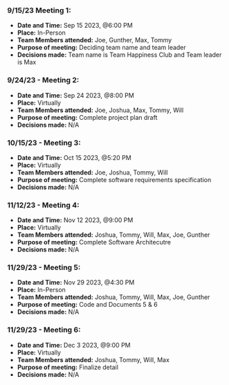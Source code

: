 ### 9/15/23 Meeting 1:
- **Date and Time:** Sep 15 2023, @6:00 PM
- **Place:** In-Person
- **Team Members attended:** Joe, Gunther, Max, Tommy
- **Purpose of meeting:** Deciding team name and team leader
- **Decisions made:** Team name is Team Happiness Club and Team leader is Max

### 9/24/23 - Meeting 2:
- **Date and Time:** Sep 24 2023, @8:00 PM
- **Place:** Virtually
- **Team Members attended:** Joe, Joshua, Max, Tommy, Will
- **Purpose of meeting:** Complete project plan draft
- **Decisions made:** N/A

### 10/15/23 - Meeting 3:
- **Date and Time:** Oct 15 2023, @5:20 PM
- **Place:** Virtually
- **Team Members attended:** Joe, Joshua, Tommy, Will
- **Purpose of meeting:** Complete software requirements specification
- **Decisions made:** N/A

### 11/12/23 - Meeting 4:
- **Date and Time:** Nov 12 2023, @9:00 PM
- **Place:** Virtually
- **Team Members attended:** Joshua, Tommy, Will, Max, Joe, Gunther
- **Purpose of meeting:** Complete Software Architecutre
- **Decisions made:** N/A

### 11/29/23 - Meeting 5:
- **Date and Time:** Nov 29 2023, @4:30 PM
- **Place:** In-Person
- **Team Members attended:** Joshua, Tommy, Will, Max, Joe, Gunther
- **Purpose of meeting:** Code and Documents 5 & 6
- **Decisions made:** N/A

### 11/29/23 - Meeting 6:
- **Date and Time:** Dec 3 2023, @9:00 PM
- **Place:** Virtually
- **Team Members attended:** Joshua, Tommy, Will, Max
- **Purpose of meeting:** Finalize detail
- **Decisions made:** N/A
